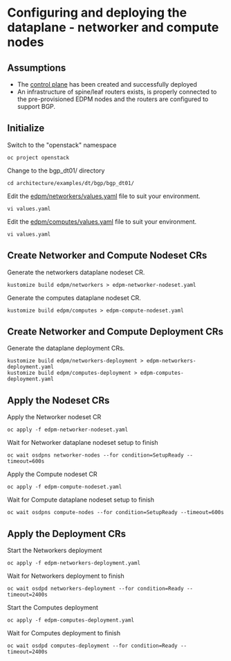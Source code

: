 # Configuring and deploying the dataplane - networker and compute nodes

## Assumptions

- The [control plane](control-plane.md) has been created and successfully deployed
- An infrastructure of spine/leaf routers exists, is properly connected to the
  pre-provisioned EDPM nodes and the routers are configured to support BGP.

## Initialize

Switch to the "openstack" namespace
```
oc project openstack
```
Change to the bgp_dt01/ directory
```
cd architecture/examples/dt/bgp/bgp_dt01/
```
Edit the [edpm/networkers/values.yaml](edpm/networkers/values.yaml) file to suit
your environment.
```
vi values.yaml
```
Edit the [edpm/computes/values.yaml](edpm/computes/values.yaml) file to suit
your environment.
```
vi values.yaml
```

## Create Networker and Compute Nodeset CRs

Generate the networkers dataplane nodeset CR.
```
kustomize build edpm/networkers > edpm-networker-nodeset.yaml
```
Generate the computes dataplane nodeset CR.
```
kustomize build edpm/computes > edpm-compute-nodeset.yaml
```

## Create Networker and Compute Deployment CRs
Generate the dataplane deployment CRs.
```
kustomize build edpm/networkers-deployment > edpm-networkers-deployment.yaml
kustomize build edpm/computes-deployment > edpm-computes-deployment.yaml
```

## Apply the Nodeset CRs

Apply the Networker nodeset CR
```
oc apply -f edpm-networker-nodeset.yaml
```
Wait for Networker dataplane nodeset setup to finish
```
oc wait osdpns networker-nodes --for condition=SetupReady --timeout=600s
```
Apply the Compute nodeset CR
```
oc apply -f edpm-compute-nodeset.yaml
```
Wait for Compute dataplane nodeset setup to finish
```
oc wait osdpns compute-nodes --for condition=SetupReady --timeout=600s
```

## Apply the Deployment CRs
Start the Networkers deployment
```
oc apply -f edpm-networkers-deployment.yaml
```
Wait for Networkers deployment to finish
```
oc wait osdpd networkers-deployment --for condition=Ready --timeout=2400s
```
Start the Computes deployment
```
oc apply -f edpm-computes-deployment.yaml
```
Wait for Computes deployment to finish
```
oc wait osdpd computes-deployment --for condition=Ready --timeout=2400s
```
